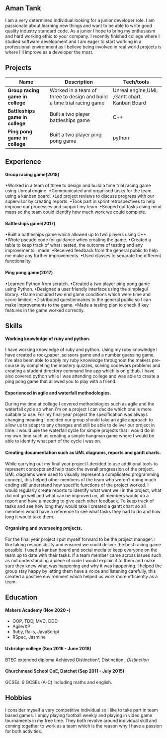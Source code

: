 ## Aman Tank

I am a very determined individual looking for a junior developer role. I am passionate about learning new things and want to be able to write good quality industry standard code.  As a junior I hope to bring my enthusiasm and hard working ethic to your company. I recently finished college where I studied software development and I am eager to start working in a professional environment as I believe being involved in real world projects is where I'll improve as a developer the most. 

## Projects

| Name                         | Description       | Tech/tools        |
| ---------------------------- | ----------------- | ----------------- |
| **Group racing game in college**            | Worked in a team of three to design and build a time trial racing game | Unreal engine,UML ,Gantt chart, Kanban Board |
| **Battleships game in college** | Built a two player battleships game | C++ |   
|**Ping pong game in college**| Built a two player ping pong game | python | 

## Experience

#### Group racing game(2018)					
*Worked in a team of three to design and build a time trial racing game using Unreal engine. 
*Communicated and organised tasks for the team using a kanban board. 
•Led project reviews to discuss  progress with our supervisor by creating reports. 
•Took part in sprint retrospectives to help improve our processes and support my team. 
•Scoped out tasks using mind maps so the team could identify how much work we could complete. 

#### Battleships game(2017)				
•Built a battleships game which allowed up to two players using C++. 
•Wrote pseudo code for guidance when creating the game. 
•Created a table to keep track of what i tested, the outcome of testing and any improvements i made. 
•Received feedback from the general public to help me make any further improvements.
•Used classes to separate the different functionality. 

#### Ping pong game(2017)				
•Learned Python from scratch. 
•Created a two player ping pong game using Python. 
•Designed a user friendly interface using the simplegui library.
•Game included two end game conditions which were time and score limited.
•Distributed questionnaires to the general public so I can make improvements to the game. 
•Made a testing plan to check if key features in the game worked correctly.

## Skills

#### Working knowledge of ruby and python. 

I have working knowledge of ruby and python. Using my ruby knowledge I have created a rock,paper ,scissors game and a number guessing game. I’ve also been able to apply my ruby knowledge throughout the makers pre-course by completing the mastery quizzes, solving codewars problems and creating a student directory command line app which is on github. I have also covered python while I was attending college and was able to create a ping pong game that allowed you to play with a friend. 

#### Experienced in agile and waterfall methodologies. 

During my time at college I covered methodologies such as agile and the waterfall cycle so when i'm on a project I can decide which one is more suitable to use.  For my final year project the specification was always changing meaning I decided our group should take an agile approach to allow us to adapt to any changes and still be able to deliver our project in time. I would use the waterfall cycle for simple projects that I would do in my own time such as creating a simple hangman game where I would be able to identify what part of the cycle i was on. 

#### Creating documentation such as UML diagrams, reports and gantt charts.

While carrying out my final year project I decided to use additional tools to represent concepts and help track the overall progression of the project. UML diagrams were used to visually represent a complicated programming concept, this helped other members of the team who weren’t doing much coding still understand how specific functions of the project worked. I would regularly create reports to identify what went well in the project, what did not go well and what can be improved on, all members would do a report and have a meeting to give each other feedback. To keep track of tasks and see how long they would take I created a gantt chart so all members would have a reference to see what tasks they had to do and how long it would take them. 

#### Organising and overseeing projects.

For the final year project I put myself forward to be the project manager. I like taking responsibility and ensured we could deliver the best racing game possible. I used a kanban board and social media to keep everyone on the team up to date with their tasks. If a team member came across issues such as not understanding a piece of code I would explain it to them and make sure they knew what was happening and why it was happening. I helped the group stay happy by letting them have a voice and listening carefully, this created a positive environment which helped us work more efficiently as a team. 

## Education

#### Makers Academy (Nov 2020 -)

- OOP, TDD, MVC, DDD
- Agile/XP
- Ruby, Rails, JavaScript
- RSpec, Jasmine

#### Uxbridge college							(Sep  2016 - June 2018)

BTEC extended diploma 
Achieved Distinction*, Distinction *, Distinction*

#### Churchmead School CoE, Datchet					(Sep 2011 - July  2015)						
GCSEs: 9 GCSEs (A-C) including maths and english.

## Hobbies

I consider myself a very competitive individual so i like to take part in team based games. I enjoy playing football weekly and playing in video game tournaments in my free time. They both revolve around individual skill and coming together to work as a team which is the reason why I have a passion for both activities. 

